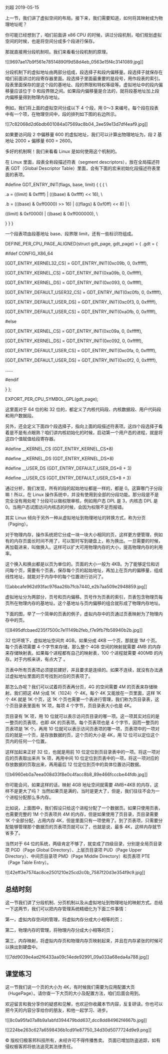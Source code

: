 刘超 2019-05-15

上一节，我们讲了虚拟空间的布局。接下来，我们需要知道，如何将其映射成为物理地址呢？

你可能已经想到了，咱们前面讲 x86 CPU 的时候，讲过分段机制，咱们规划虚拟空间的时候，也是将空间分成多个段进行保存。

那就直接用分段机制呗。我们来看看分段机制的原理。

![[9697ae17b9f561e78514890f9d58d4eb_0563e15f4c3141089.jpg]]

分段机制下的虚拟地址由两部分组成，段选择子和段内偏移量。段选择子就保存在咱们前面讲过的段寄存器里面。段选择子里面最重要的是段号，用作段表的索引。段表里面保存的是这个段的基地址、段的界限和特权等级等。虚拟地址中的段内偏移量应该位于 0 和段界限之间。如果段内偏移量是合法的，就将段基地址加上段内偏移量得到物理内存地址。

例如，我们将上面的虚拟空间分成以下 4 个段，用 0～3 来编号。每个段在段表中有一个项，在物理空间中，段的排列如下图的右边所示。

![[7c82068d2d6bdb601084a07569ac8b04_2ee59e13d7df4eaf9.jpg]]

如果要访问段 2 中偏移量 600 的虚拟地址，我们可以计算出物理地址为，段 2 基地址 2000 + 偏移量 600 = 2600。

多好的机制啊！我们来看看 Linux 是如何使用这个机制的。

在 Linux 里面，段表全称段描述符表（segment descriptors），放在全局描述符表 GDT（Global Descriptor Table）里面，会有下面的宏来初始化段描述符表里面的表项。

#define GDT\_ENTRY\_INIT(flags, base, limit) { { { \

.a = ((limit) & 0xffff) | (((base) & 0xffff) << 16), \

.b = (((base) & 0xff0000) >> 16) | (((flags) & 0xf0ff) << 8) | \

((limit) & 0xf0000) | ((base) & 0xff000000), \

} } }

一个段表项由段基地址 base、段界限 limit，还有一些标识符组成。

DEFINE\_PER\_CPU\_PAGE\_ALIGNED(struct gdt\_page, gdt\_page) = { .gdt = {

#ifdef CONFIG\_X86\_64

\[GDT\_ENTRY\_KERNEL32_CS\] = GDT\_ENTRY\_INIT(0xc09b, 0, 0xfffff),

\[GDT\_ENTRY\_KERNEL_CS\] = GDT\_ENTRY\_INIT(0xa09b, 0, 0xfffff),

\[GDT\_ENTRY\_KERNEL_DS\] = GDT\_ENTRY\_INIT(0xc093, 0, 0xfffff),

\[GDT\_ENTRY\_DEFAULT\_USER32\_CS\] = GDT\_ENTRY\_INIT(0xc0fb, 0, 0xfffff),

\[GDT\_ENTRY\_DEFAULT\_USER\_DS\] = GDT\_ENTRY\_INIT(0xc0f3, 0, 0xfffff),

\[GDT\_ENTRY\_DEFAULT\_USER\_CS\] = GDT\_ENTRY\_INIT(0xa0fb, 0, 0xfffff),

#else

\[GDT\_ENTRY\_KERNEL_CS\] = GDT\_ENTRY\_INIT(0xc09a, 0, 0xfffff),

\[GDT\_ENTRY\_KERNEL_DS\] = GDT\_ENTRY\_INIT(0xc092, 0, 0xfffff),

\[GDT\_ENTRY\_DEFAULT\_USER\_CS\] = GDT\_ENTRY\_INIT(0xc0fa, 0, 0xfffff),

\[GDT\_ENTRY\_DEFAULT\_USER\_DS\] = GDT\_ENTRY\_INIT(0xc0f2, 0, 0xfffff),

......

#endif

} };

EXPORT\_PER\_CPU\_SYMBOL\_GPL(gdt_page);

这里面对于 64 位的和 32 位的，都定义了内核代码段、内核数据段、用户代码段和用户数据段。

另外，还会定义下面四个段选择子，指向上面的段描述符表项。这四个段选择子看着是不是有点眼熟？咱们讲内核初始化的时候，启动第一个用户态的进程，就是将这四个值赋值给段寄存器。

#define \_\_KERNEL\_CS (GDT\_ENTRY\_KERNEL_CS*8)

#define \_\_KERNEL\_DS (GDT\_ENTRY\_KERNEL_DS*8)

#define \_\_USER\_DS (GDT\_ENTRY\_DEFAULT\_USER\_DS*8 + 3)

#define \_\_USER\_CS (GDT\_ENTRY\_DEFAULT\_USER\_CS*8 + 3)

通过分析，我们发现，所有的段的起始地址都是一样的，都是 0。这算哪门子分段嘛！所以，在 Linux 操作系统中，并没有使用到全部的分段功能。那分段是不是完全没有用处呢？分段可以做权限审核，例如用户态 DPL 是 3，内核态 DPL 是 0。当用户态试图访问内核态的时候，会因为权限不足而报错。

其实 Linux 倾向于另外一种从虚拟地址到物理地址的转换方式，称为分页（Paging）。

对于物理内存，操作系统把它分成一块一块大小相同的页，这样更方便管理，例如有的内存页面长时间不用了，可以暂时写到硬盘上，称为换出。一旦需要的时候，再加载进来，叫做换入。这样可以扩大可用物理内存的大小，提高物理内存的利用率。

这个换入和换出都是以页为单位的。页面的大小一般为 4KB。为了能够定位和访问每个页，需要有个页表，保存每个页的起始地址，再加上在页内的偏移量，组成线性地址，就能对于内存中的每个位置进行访问了。

![[abbcafe962d93fac976aa26b7fcb7440_e2b7aa509e2948859.jpg]]

虚拟地址分为两部分，页号和页内偏移。页号作为页表的索引，页表包含物理页每页所在物理内存的基地址。这个基地址与页内偏移的组合就形成了物理内存地址。

下面的图，举了一个简单的页表的例子，虚拟内存中的页通过页表映射为了物理内存中的页。

![[8495dfcbaed235f7500c7e11149b2feb_f7e9fb7fb58940b2b.jpg]]

32 位环境下，虚拟地址空间共 4GB。如果分成 4KB 一个页，那就是 1M 个页。每个页表项需要 4 个字节来存储，那么整个 4GB 空间的映射就需要 4MB 的内存来存储映射表。如果每个进程都有自己的映射表，100 个进程就需要 400MB 的内存。对于内核来讲，有点大了 。

页表中所有页表项必须提前建好，并且要求是连续的。如果不连续，就没有办法通过虚拟地址里面的页号找到对应的页表项了。

那怎么办呢？我们可以试着将页表再分页，4G 的空间需要 4M 的页表来存储映射。我们把这 4M 分成 1K（1024）个 4K，每个 4K 又能放在一页里面，这样 1K 个 4K 就是 1K 个页，这 1K 个页也需要一个表进行管理，我们称为页目录表，这个页目录表里面有 1K 项，每项 4 个字节，页目录表大小也是 4K。

页目录有 1K 项，用 10 位就可以表示访问页目录的哪一项。这一项其实对应的是一整页的页表项，也即 4K 的页表项。每个页表项也是 4 个字节，因而一整页的页表项是 1K 个。再用 10 位就可以表示访问页表项的哪一项，页表项中的一项对应的就是一个页，是存放数据的页，这个页的大小是 4K，用 12 位可以定位这个页内的任何一个位置。

这样加起来正好 32 位，也就是用前 10 位定位到页目录表中的一项。将这一项对应的页表取出来共 1k 项，再用中间 10 位定位到页表中的一项，将这一项对应的存放数据的页取出来，再用最后 12 位定位到页中的具体位置访问数据。

![[b6960eb0a7eea008d33f8e0c4facc8b8_89e466fcccbe44fdb.jpg]]

你可能会问，如果这样的话，映射 4GB 地址空间就需要 4MB+4KB 的内存，这样不是更大了吗？ 当然如果页是满的，当时是更大了，但是，我们往往不会为一个进程分配那么多内存。

比如说，上面图中，我们假设只给这个进程分配了一个数据页。如果只使用页表，也需要完整的 1M 个页表项共 4M 的内存，但是如果使用了页目录，页目录需要 1K 个全部分配，占用内存 4K，但是里面只有一项使用了。到了页表项，只需要分配能够管理那个数据页的页表项页就可以了，也就是说，最多 4K，这样内存就节省多了。

当然对于 64 位的系统，两级肯定不够了，就变成了四级目录，分别是全局页目录项 PGD（Page Global Directory）、上层页目录项 PUD（Page Upper Directory）、中间页目录项 PMD（Page Middle Directory）和页表项 PTE（Page Table Entry）。

![[42eff3e7574ac8ce2501210e25cd2c0b_7587f20d3e354f9c9.jpg]]

## 总结时刻

这一节我们讲了分段机制、分页机制以及从虚拟地址到物理地址的映射方式。总结一下这两节，我们可以把内存管理系统精细化为下面三件事情：

第一，虚拟内存空间的管理，将虚拟内存分成大小相等的页；

第二，物理内存的管理，将物理内存分成大小相等的页；

第三，内存映射，将虚拟内存页和物理内存页映射起来，并且在内存紧张的时候可以换出到硬盘中。

![[7dd9039e4ad2f6433aa09c14ede92991_09a033a68eda4a788.jpg]]

## 课堂练习

这一节我们说一个页的大小为 4K，有时候我们需要为应用配置大页（HugePage）。请你查一下大页的大小及配置方法，咱们后面会用到。

欢迎留言和我分享你的疑惑和见解，也欢迎你收藏本节内容，反复研读。你也可以把今天的内容分享给你的朋友，和他一起学习、进步。

![[8c0a95fa07a8b9a1abfd394479bdd637_dcc8dd84962f4667b.jpg]]

![[224be263c627a6598436b1cd91e87750_34d30d5077724d9e9.png]]

© 版权归极客邦科技所有，未经许可不得传播售卖。 页面已增加防盗追踪，如有侵权极客邦将依法追究其法律责任。